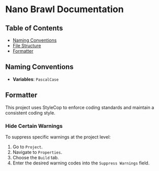 # Nano Brawl Documentation

## Table of Contents

- [Naming Conventions](#naming-conventions)
- [File Structure](#file-structure)
- [Formatter](#formatter)

## Naming Conventions

- **Variables**: `PascalCase`

## Formatter

This project uses StyleCop to enforce coding standards and maintain a consistent coding style.

### Hide Certain Warnings

To suppress specific warnings at the project level:

1. Go to `Project`.
2. Navigate to `Properties`.
3. Choose the `Build` tab.
4. Enter the desired warning codes into the `Suppress Warnings` field.
